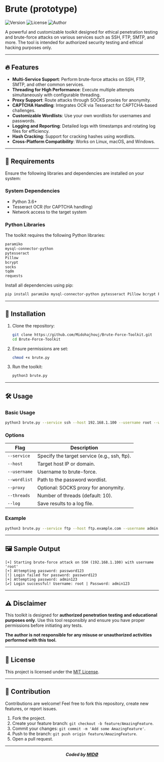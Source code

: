 # Brute (prototype)

![Version](https://img.shields.io/badge/Version-1.0-blue)
![License](https://img.shields.io/badge/License-MIT-green)
![Author](https://img.shields.io/badge/Author-MIDØ-orange)

A powerful and customizable toolkit designed for ethical penetration testing and brute-force attacks on various services such as SSH, FTP, SMTP, and more. The tool is intended for authorized security testing and ethical hacking purposes only.

---

## 🔥 Features

- **Multi-Service Support**: Perform brute-force attacks on SSH, FTP, SMTP, and other common services.
- **Threading for High Performance**: Execute multiple attempts simultaneously with configurable threading.
- **Proxy Support**: Route attacks through SOCKS proxies for anonymity.
- **CAPTCHA Handling**: Integrates OCR via Tesseract for CAPTCHA-based challenges.
- **Customizable Wordlists**: Use your own wordlists for usernames and passwords.
- **Logging and Reporting**: Detailed logs with timestamps and rotating log files for efficiency.
- **Hash Cracking**: Support for cracking hashes using wordlists.
- **Cross-Platform Compatibility**: Works on Linux, macOS, and Windows.

---

## 📜 Requirements

Ensure the following libraries and dependencies are installed on your system:

### System Dependencies
- Python 3.6+
- Tesseract OCR (for CAPTCHA handling)
- Network access to the target system

### Python Libraries
The toolkit requires the following Python libraries:

```bash
paramiko
mysql-connector-python
pytesseract
Pillow
bcrypt
socks
tqdm
requests
```

Install all dependencies using pip:

```bash
pip install paramiko mysql-connector-python pytesseract Pillow bcrypt PySocks tqdm requests --break-system-packages
```

---

## 🚀 Installation

1. Clone the repository:
   ```bash
   git clone https://github.com/Midohajhouj/Brute-Force-Toolkit.git
   cd Brute-Force-Toolkit
   ```

2. Ensure permissions are set:
   ```bash
   chmod +x brute.py
   ```

3. Run the toolkit:
   ```bash
   python3 brute.py
   ```

---

## 🛠 Usage

### Basic Usage
```bash
python3 brute.py --service ssh --host 192.168.1.100 --username root --wordlist passwords.txt
```

### Options
| Flag                  | Description                                    |
|-----------------------|------------------------------------------------|
| `--service`           | Specify the target service (e.g., ssh, ftp).  |
| `--host`              | Target host IP or domain.                     |
| `--username`          | Username to brute-force.                      |
| `--wordlist`          | Path to the password wordlist.                |
| `--proxy`             | Optional: SOCKS proxy for anonymity.          |
| `--threads`           | Number of threads (default: 10).              |
| `--log`               | Save results to a log file.                   |

### Example
```bash
python3 brute.py --service ftp --host ftp.example.com --username admin --wordlist passwords.txt --threads 20
```

---

## 🖼️ Sample Output

```plaintext
[+] Starting brute-force attack on SSH (192.168.1.100) with username 'root'
[+] Attempting password: password123
[!] Login failed for password: password123
[+] Attempting password: admin123
[✔] Login successful! Username: root | Password: admin123
```

---

## ⚠️ Disclaimer

This toolkit is designed for **authorized penetration testing and educational purposes only**. Use this tool responsibly and ensure you have proper permissions before initiating any tests.

**The author is not responsible for any misuse or unauthorized activities performed with this tool.**

---

## 📄 License

This project is licensed under the [MIT License](https://opensource.org/licenses/MIT).

---

## 🤝 Contribution

Contributions are welcome! Feel free to fork this repository, create new features, or report issues.

1. Fork the project.
2. Create your feature branch: `git checkout -b feature/AmazingFeature`.
3. Commit your changes: `git commit -m 'Add some AmazingFeature'`.
4. Push to the branch: `git push origin feature/AmazingFeature`.
5. Open a pull request.

---

#### *<p align="center"> Coded by [MIDØ](https://github.com/Midohajhouj)</p>*
